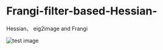 # Frangi-filter-based-Hessian-
Hessian、 eig2image and Frangi

![test image](https://github.com/yimingstyle/Frangi-filter-based-Hessian-/blob/master/Screenshots/test.tif)
